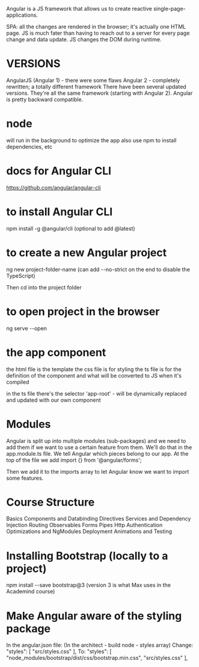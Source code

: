 Angular is a JS framework that allows us to create reactive single-page-applications.

SPA: all the changes are rendered in the browser; it's actually one HTML page. JS is much fater than having to reach out to a server for every page change and data update. JS changes the DOM during runtime. 

# VERSIONS
AngularJS (Angular 1) - there were some flaws
Angular 2 - completely rewritten; a totally different framework
There have been several updated versions. They're all the same framework (starting with Angular 2). Angular is pretty backward compatible.

# node
will run in the background to optimize the app
also use npm to install dependencies, etc

# docs for Angular CLI
https://github.com/angular/angular-cli

# to install Angular CLI
npm install -g @angular/cli
(optional to add @latest)

# to create a new Angular project
ng new project-folder-name
(can add --no-strict on the end to disable the TypeScript)

Then cd into the project folder

# to open project in the browser
ng serve --open


# the app component
the html file is the template
the css file is for styling
the ts file is for the definition of the component and what will be converted to JS when it's compiled

in the ts file there's the selector 'app-root' - will be dynamically replaced and updated with our own component

# Modules
Angular is split up into multiple modules (sub-packages) and we need to add them if we want to use a certain feature from them. We'll do that in the app.module.ts file.
We tell Angular which pieces belong to our app.
At the top of the file we add import {} from '@angular/forms';
<!-- the import at the top is a feature of TS because it needs to know where things are and where they come from -->
Then we add it to the imports array to let Angular know we want to import some features.
<!-- Adding it to the imports arry is a feature of Angular because it's part of the @NgModule({}) -->


# Course Structure
Basics
Components and Databinding
Directives
Services and Dependency Injection
Routing
Observables
Forms
Pipes
Http
Authentication
Optimizations and NgModules
Deployment
Animations and Testing

# Installing Bootstrap (locally to a project)
npm install --save bootstrap@3
(version 3 is what Max uses in the Academind course)

# Make Angular aware of the styling package
In the angular.json file:
(In the architect - build node - styles array)
Change: "styles": [
              "src/styles.css"
            ],
To: "styles": [
            "node_modules/bootstrap/dist/css/bootstrap.min.css",
              "src/styles.css"
            ],